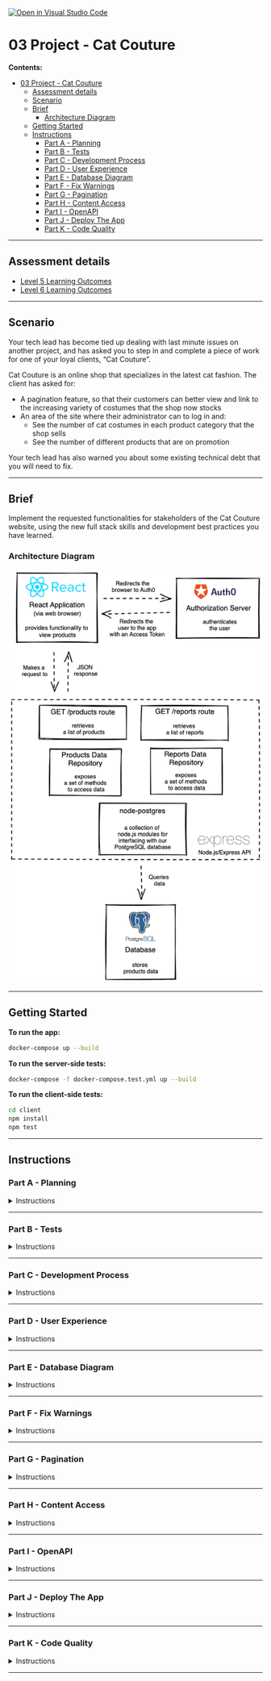 [![Open in Visual Studio Code](https://classroom.github.com/assets/open-in-vscode-f059dc9a6f8d3a56e377f745f24479a46679e63a5d9fe6f495e02850cd0d8118.svg)](https://classroom.github.com/online_ide?assignment_repo_id=7355469&assignment_repo_type=AssignmentRepo)
# 03 Project - Cat Couture

**Contents:**

- [03 Project - Cat Couture](#03-project---cat-couture)
  - [Assessment details](#assessment-details)
  - [Scenario](#scenario)
  - [Brief](#brief)
    - [Architecture Diagram](#architecture-diagram)
  - [Getting Started](#getting-started)
  - [Instructions](#instructions)
    - [Part A - Planning](#part-a---planning)
    - [Part B - Tests](#part-b---tests)
    - [Part C - Development Process](#part-c---development-process)
    - [Part D - User Experience](#part-d---user-experience)
    - [Part E - Database Diagram](#part-e---database-diagram)
    - [Part F - Fix Warnings](#part-f---fix-warnings)
    - [Part G - Pagination](#part-g---pagination)
    - [Part H - Content Access](#part-h---content-access)
    - [Part I - OpenAPI](#part-i---openapi)
    - [Part J - Deploy The App](#part-j---deploy-the-app)
    - [Part K - Code Quality](#part-k---code-quality)

---

## Assessment details

- [Level 5 Learning Outcomes](./docs/learning-outcomes-l5.md)
- [Level 6 Learning Outcomes](./docs/learning-outcomes-l6.md)

---

## Scenario

Your tech lead has become tied up dealing with last minute issues on another project, and has asked you to step in and complete a piece of work for one of your loyal clients, “Cat Couture”.

Cat Couture is an online shop that specializes in the latest cat fashion. The client has asked for:

- A pagination feature, so that their customers can better view and link to the increasing variety of costumes that the shop now stocks
- An area of the site where their administrator can to log in and:
  - See the number of cat costumes in each product category that the shop sells
  - See the number of different products that are on promotion

Your tech lead has also warned you about some existing technical debt that you will need to fix.

---

## Brief

Implement the requested functionalities for stakeholders of the Cat Couture website, using the new full stack skills and development best practices you have learned.

### Architecture Diagram

![img](./diagrams/brief/cat-couture-architecture-diagram.png)

---

## Getting Started

**To run the app:**

```zsh
docker-compose up --build
```

**To run the server-side tests:**

```zsh
docker-compose -f docker-compose.test.yml up --build
```

**To run the client-side tests:**

```zsh
cd client
npm install
npm test
```

---

## Instructions

### Part A - Planning

<details>
  <summary>Instructions</summary>

Read through this project and get an idea of work that you will need to implement.

To plan, organize and prioritize your work you will use GitHub Issues and a GitHub Project board. You do not need to implement each project part in the sequential order of Parts B-K. You will need to break down your work into small, manageable pieces.

You may end up with several GitHub Issues that make up one project part (eg. breaking down the Pagination section into several issues), and issues which contain work from a combination of the different project parts (eg. one issue containing both testing requirements and implementation of functionality).

**Acceptance criteria**

1. Each piece of work required is captured in a GitHub Issue.
2. A GitHub Project board is used to visualize your work.
3. Only one issue is In Progress at any given time.
4. Each GitHub Issue contains acceptance criteria/test cases.

</details>

---

### Part B - Tests

<details>
  <summary>Instructions</summary>

Your tech lead has already added some tests in anticipation of the new functionality being implemented. Check that these tests pass once your work on the shop has been completed.

To improve the maintainability of the application, implement the todo Unit Tests and Integration Tests.

Include an appropriate test plan for each GitHub Issue.

**Acceptance criteria**

1. The acceptance criteria for the Pagination and Content Access GitHub Issues need to use the GIVEN, WHEN, THEN format.
2. Each GitHub Issue contains a test plan outlining how the feature/task/bugfix will be tested.
3. All client-side todo automated tests are correctly implemented.
4. All client-side automated tests are meaningful and pass.
5. All server-side todo automated tests are correctly implemented.
6. All server-side automated tests are meaningful and pass.

</details>

---

### Part C - Development Process

<details>
  <summary>Instructions</summary>

To avoid any waste for your workplace and technical debt for the client, it is important that you adhere to good development practices whilst working on the costume shop.

**Acceptance criteria**

1. [Meaningful commit messages](https://reflectoring.io/meaningful-commit-messages/).
2. Frequent commits, demonstrating progression of development. Code is pushed to GitHub on at least a daily basis.
3. A separate branch is used for each GitHub Issue you work on.
4. Pull requests are created for each GitHub Issue and merged into the `main` branch.
5. [Pull requests include a description](https://github.blog/2015-01-21-how-to-write-the-perfect-pull-request/) explaining the changes made and have the tech lead and teaching assistant added as [reviewers](https://docs.github.com/en/pull-requests/collaborating-with-pull-requests/proposing-changes-to-your-work-with-pull-requests/requesting-a-pull-request-review).
6. Pull requests have comments added to ask for help/feedback, if needed. A clear description of any issues is provided.
7. You should acknowledge all feedback given on pull requests and action the feedback given appropriately.
8. The project is submitted correctly in GitHub with code merged to the `main` branch before the deadline.
9. The project is turned in on Google Classroom.
10. [Feedback](https://docs.google.com/forms/d/e/1FAIpQLSc5t9C5wsMNN7uDKTKvY6W7jKMU_9OE00KWnSjr3OCMS5Qj-w/viewform?usp=pp_url&entry.1220290274=Project&entry.1443355662=Cat+Couture) has been completed.

</details>

---

### Part D - User Experience

<details>
  <summary>Instructions</summary>

To improve the user experience design wireframes for:

1. The product page, taking into account the layout required for pagination and `on promotion` products.
2. The dashboard page where the admin can:
   - See the number of different products in each product category.
   - See the number of different products that are on sale.
3. Use your wireframes when you implement and style the app.

**Acceptance criteria**

1. Wireframes are created. Screenshots or images of the wireframes are added to the [wireframes folder](./wireframes/wireframes.md). The wireframes consider different breakpoints for responsive design for mobile and desktop sizes.
2. The products on the product page are visually laid out in a grid-like arrangement.
3. On the product page the products on promotion "stand out" from the non-discounted products.
4. The web application is styled using CSS and is responsive.
5. The design layout matches the wireframes, including responsive design.
6. There are no violations of [design principles](https://www.youtube.com/watch?v=a5KYlHNKQB8).
7. The HTML generated from the React app is [valid](https://validator.w3.org/#validate_by_input) and [semantically correct](https://html.com/semantic-markup/).
8. The CSS is [valid](https://jigsaw.w3.org/css-validator/#validate_by_input). Styled components' names are meaningful. No unused CSS rules or properties are left in the project.

</details>

---

### Part E - Database Diagram

<details>
  <summary>Instructions</summary>

To improve the developer experience and maintainability of the shop, create an Entity-Relationship Diagram which accurately reflects the database schema.

**Acceptance criteria**

1. A database diagram is created. A screenshot or an image of the diagram is added to the [diagrams folder](./diagrams/database_diagram.md]).
2. The database diagram accurately reflects the database schema.

</details>

---

### Part F - Fix Warnings

<details>
  <summary>Instructions</summary>
  
Unfortunately, there appear to be some warnings showing up in the terminal and browser console when the app is run. Raise a bug in GitHub to address the problems. Prioritise and fix it accordingly.

**Acceptance criteria**

1. A bug addressing the warnings in the terminal and the browser console is raised via GitHub Issues.
2. The bug contains a detailed description of the problems that are occurring.
3. The bug contains acceptance criteria of how it will be known when the problems are fixed.
4. The problems have been fixed and the bug GitHub Issue has been closed.

</details>

---

### Part G - Pagination

<details>
  <summary>Instructions</summary>
  
Implement pagination. Fortunately, your tech lead had already made a start on the pagination and completed some code.

**User Story**

- **As a** cat fashion enthusiast
- **I want** to see only some of the cat costumes first and use pagination to navigate through the rest of the cat costumes
- **So that** I am able to easily browse through the list of cat costumes

**Acceptance criteria**

- GIVEN that the cat costume shop has products,
  1.  WHEN a user goes to the main products page, THEN the pagination control will be displayed.
  2.  WHEN a user navigates to the first page of the products page, THEN the previous/back button of the pagination control will be disabled.
  3.  WHEN a user goes to the main product page, THEN the current page will be highlighted in the pagination control.
  4.  WHEN the user navigates to the second page of the main product page, THEN the previous/back button of the pagination control will be enabled.
  5.  WHEN the user navigates to the last page of the main product page, THEN next button of the pagination control will be disabled.
  6.  WHEN the user navigates to the next page of the main product page, THEN the previously displayed 10 products will not be displayed.
- GIVEN that the GET /products route exists,
  1.  WHEN the client sends a request for a specific number or page of products which are valid as per the API spec, THEN return status 200 and a list of products.
  2.  WHEN the client sends a request for a specific number or page of products which are not valid as per the API spec, THEN return status 400 and an appropriate error message.

</details>

---

### Part H - Content Access

<details>
  <summary>Instructions</summary>
  
Make sure that only a logged in user who has `read:reports` permission can access the Dashboard page reports. Fortunately, your tech lead had already made a start on the dashboard page and completed some code.

**User Story**

- **As a** shop administrator
- **I want** to view information about my products
- **So that** I can manage my business

**Acceptance criteria**

1. Users who are not logged in are not able to see the Dashboard page with the administrative stock information.
2. Users who have the `read:reports` permission are able to see the number of products in each product category that the shop sells.
3. Users who have the `read:reports` permission are able to see the number of products that are on promotion.
4. Users who do not have the `read:reports` permission are not able to access the administrative stock information through the `/reports` endpoint.

</details>

---

### Part I - OpenAPI

<details>
  <summary>Instructions</summary>
  
To improve the developer experience and maintainability of the API, update the [OpenAPI spec](./server/apispec.yaml) file to match the requested functionality of the API.

**Acceptance criteria**

1. The OpenAPI definition file contains all information about the requested functionality of the `/products` endpoint. The OpenAPI definition file includes all information about the pagination query parameters and the content of the 200 successful response.
2. The OpenAPI definition file contains all information about the requested functionality of the `/reports` endpoint. The OpenAPI definition file includes all information about the content of the 200 successful response. The OpenAPI definition file includes all information about the 401 and 403 client error responses and the 500 server error response.
3. The OpenAPI spec file includes the URL information of the production API server.
4. There are no validation problems.

</details>

---

### Part J - Deploy The App

<details>
  <summary>Instructions</summary>
  
**User Story**

- **As a** cat fashion enthusiast
- **I want** to access the web page
- **So that** I can see what cat costumes I am able to purchase

**Acceptance criteria**

1. GIVEN that the application is deployed, WHEN the user types the web app URL in the browser, THEN the web app is loaded.
2. The deployed application works as it should, with the same behaviour as the development application.
3. The public URL to your deployed app has been added into [url-of-my-app.txt](./url-of-my-app.txt).

</details>

---

### Part K - Code Quality

<details>
  <summary>Instructions</summary>

Your Tech lead has stressed the importance of the quality and maintainability of the code in your project due to the vast number of clients that your business looks after. There is no time available for you to go back later and clean things up.

**Acceptance criteria**

1. Code uses the repository design pattern so that it is easy to maintain and reuse.
2. All code is formatted using Prettier.
3. Code is logical and easy to read and understand.
4. Function and variable names are meaningful, useful, and consistent.
5. Comments are added, if needed, following the rule of "Code Tells You How, Comments Tell You Why".
6. There is little to no repetition in logic.
7. No warnings, errors, bugs or syntax problems.
8. No unused code is left in the project.

</details>

---
